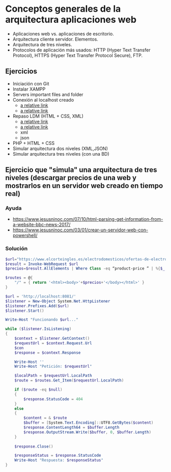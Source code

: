 # Conceptos generales de la arquitectura aplicaciones web
- Aplicaciones web vs. aplicaciones de escritorio.
- Arquitectura cliente servidor. Elementos.
- Arquitectura de tres niveles.
- Protocolos de aplicación más usados: HTTP (Hyper Text Transfer Protocol), HTTPS (Hyper Text Transfer Protocol Secure), FTP. 

## Ejercicios
- Iniciación con Git
- Instalar XAMPP
- Servers important files and folder
- Conexión al localhost creado
  - [a relative link](tests/florindo/27-10-2020/index.html)
  - [a relative link](tests/florindo/27-10-2020/_index.php)
- Repaso LDM (HTML + CSS, XML)
	- [a relative link](tests/florindo/27-10-2020/static.html)
	- [a relative link](tests/florindo/27-10-2020/dynamic.html)
	- xml
	- json
- PHP + HTML + CSS
- Simular arquitectura dos niveles (XML,JSON)
- Simular arquitectura tres niveles (con una BD)

## Ejercicio que "simula" una arquitectura de tres niveles (descargar precios de una web y mostrarlos en un servidor web creado en tiempo real)
### Ayuda
* https://www.jesusninoc.com/07/10/html-parsing-get-information-from-a-website-bbc-news-2017/
* https://www.jesusninoc.com/03/01/crear-un-servidor-web-con-powershell/
### Solución
```PowerShell
$url="https://www.elcorteingles.es/electrodomesticos/ofertas-de-electrodomesticos/aspiracion-y-limpieza/"
$result = Invoke-WebRequest $url
$precios=$result.AllElements | Where Class -eq “product-price ” | %{$_.innerText}

$routes = @{
    "/" = { return '<html><body>'+$precios+'</body></html>' }
}

$url = 'http://localhost:8081/'
$listener = New-Object System.Net.HttpListener
$listener.Prefixes.Add($url)
$listener.Start()

Write-Host "Funcionando $url..."

while ($listener.IsListening)
{
    $context = $listener.GetContext()
    $requestUrl = $context.Request.Url
    $con
    $response = $context.Response

    Write-Host ''
    Write-Host "Petición: $requestUrl"

    $localPath = $requestUrl.LocalPath
    $route = $routes.Get_Item($requestUrl.LocalPath)

    if ($route -eq $null)
    {
        $response.StatusCode = 404
    }
    else
    {
        $content = & $route
        $buffer = [System.Text.Encoding]::UTF8.GetBytes($content)
        $response.ContentLength64 = $buffer.Length
        $response.OutputStream.Write($buffer, 0, $buffer.Length)
    }
    
    $response.Close()

    $responseStatus = $response.StatusCode
    Write-Host "Respuesta: $responseStatus"
}
```
